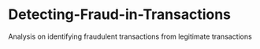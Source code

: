 # Detecting-Fraud-in-Transactions
Analysis on identifying fraudulent transactions from legitimate transactions

